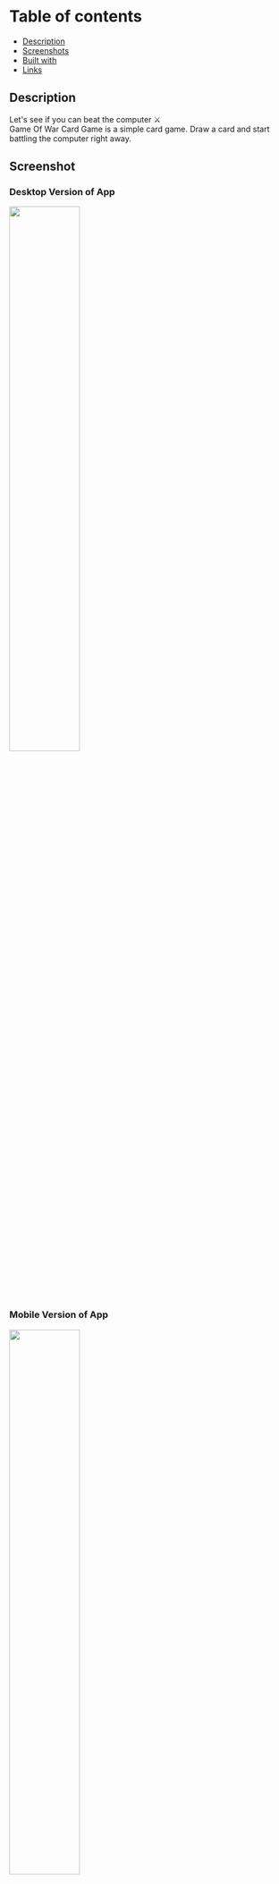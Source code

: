 # Table of contents

  - [Description](#description)
  - [Screenshots](#screenshot)
  - [Built with](#built-with) 
  - [Links](#links)

## Description

Let's see if you can beat the computer ⚔️ <br />
Game Of War Card Game is a simple card game. Draw a card and start battling the computer right away.
## Screenshot
<h3>Desktop Version of App</h3>
<img style="width:50%" src="#"/>
<h3>Mobile Version of App</h3>
<img style="width:50%;" src="#"/>

## Built with
- Working On All Devices, Fully Responsive, Mobile-first workflow
- Semantic HTML5 markup
- CSS pre-processor sass 
- Vanilla JavaScript
- Flexbox
- <a href="https://deckofcardsapi.com/"> Deck of Cards API  </a>

## Links
🌍Live at : #
